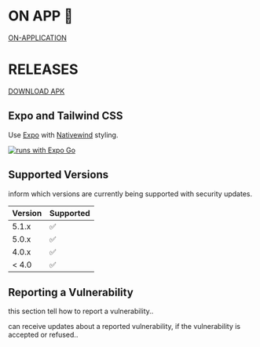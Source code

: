 # ON APP  :blue_car:

 [ON-APPLICATION](https://on-application.vercel.app) 

 # RELEASES

 [DOWNLOAD APK](https://github.com/T-LYNK/ON-APP/releases/download/ON-APP/on.apk) 

 
## Expo and Tailwind CSS

Use [Expo](https://docs.expo.dev/introduction/) with [Nativewind](https://www.nativewind.dev/v4/overview/) styling.

[![runs with Expo Go](https://img.shields.io/badge/Runs%20with%20Expo%20Go-000.svg?style=flat-square&logo=EXPO&labelColor=f3f3f3&logoColor=000)](https://expo.dev/client)


## Supported Versions

inform which versions are currently being supported with security updates.

| Version | Supported          |
| ------- | ------------------ |
| 5.1.x   | :white_check_mark: |
| 5.0.x   | :white_check_mark:                |
| 4.0.x   | :white_check_mark: |
| < 4.0   | :white_check_mark:                |

## Reporting a Vulnerability

this section tell  how to report a vulnerability..

can receive updates about a
reported vulnerability, if the vulnerability is accepted or
refused..

